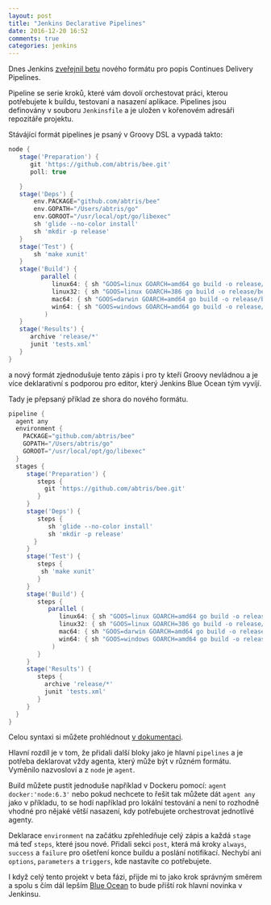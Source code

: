 ```yaml
---
layout: post
title: "Jenkins Declarative Pipelines"
date: 2016-12-20 16:52
comments: true
categories: jenkins
---
```


Dnes Jenkins [zveřejnil betu](https://jenkins.io/blog/2016/12/19/declarative-pipeline-beta/) nového formátu pro popis Continues Delivery Pipelines.

Pipeline se serie kroků, které vám dovolí orchestovat práci, kterou potřebujete k buildu, testovaní a nasazení aplikace. Pipelines jsou definovány v souboru `Jenkinsfile` a je uložen v
kořenovém adresáři repozitáře projektu.

<!-- more -->

Stávájící formát pipelines je psaný v Groovy DSL a vypadá takto:

```groovy
node {
   stage('Preparation') {
      git 'https://github.com/abtris/bee.git'
      poll: true

   }
   stage('Deps') {
       env.PACKAGE="github.com/abtris/bee"
       env.GOPATH="/Users/abtris/go"
       env.GOROOT="/usr/local/opt/go/libexec"
       sh 'glide --no-color install'
       sh 'mkdir -p release'
   }
   stage('Test') {
       sh 'make xunit'
   }
   stage('Build') {
         parallel (
            linux64: { sh "GOOS=linux GOARCH=amd64 go build -o release/bee-linux-amd64 ${PACKAGE}" },
            linux32: { sh "GOOS=linux GOARCH=386 go build -o release/bee-linux-386 ${PACKAGE}" },
            mac64: { sh "GOOS=darwin GOARCH=amd64 go build -o release/bee-darwin-amd64 ${PACKAGE}" },
            win64: { sh "GOOS=windows GOARCH=amd64 go build -o release/bee-windows-amd64 ${PACKAGE}" }
          )
   }
   stage('Results') {
      archive 'release/*'
      junit 'tests.xml'
   }
}
```

a nový formát zjednodušuje tento zápis i pro ty kteří Groovy nevládnou a je více deklarativní s podporou pro editor, který Jenkins Blue Ocean tým vyvíjí.

Tady je přepsaný příklad ze shora do nového formátu.

```groovy
pipeline {
  agent any
  environment {
    PACKAGE="github.com/abtris/bee"
    GOPATH="/Users/abtris/go"
    GOROOT="/usr/local/opt/go/libexec"
  }
  stages {
     stage('Preparation') {
        steps {
          git 'https://github.com/abtris/bee.git'
        }
     }
     stage('Deps') {
        steps {
           sh 'glide --no-color install'
           sh 'mkdir -p release'
       }
     }
     stage('Test') {
        steps {
         sh 'make xunit'
        }
     }
     stage('Build') {
        steps {
           parallel (
              linux64: { sh "GOOS=linux GOARCH=amd64 go build -o release/bee-linux-amd64 ${PACKAGE}" },
              linux32: { sh "GOOS=linux GOARCH=386 go build -o release/bee-linux-386 ${PACKAGE}" },
              mac64: { sh "GOOS=darwin GOARCH=amd64 go build -o release/bee-darwin-amd64 ${PACKAGE}" },
              win64: { sh "GOOS=windows GOARCH=amd64 go build -o release/bee-windows-amd64 ${PACKAGE}" }
            )
        }
     }
     stage('Results') {
        steps {
          archive 'release/*'
          junit 'tests.xml'
        }
     }
  }
}
```

Celou syntaxi si můžete prohlédnout [v dokumentaci](https://github.com/jenkinsci/pipeline-model-definition-plugin/blob/master/SYNTAX.md).

Hlavní rozdíl je v tom, že přidali další bloky jako je hlavní `pipelines` a je potřeba deklarovat vždy agenta, který může být v různém formátu. Vyměnilo nazvosloví a z `node` je `agent`.

Build můžete pustit jednoduše například v Dockeru pomocí: `agent docker:'node:6.3'` nebo pokud nechcete to řešit tak můžete dát `agent any` jako v příkladu, to se hodí například pro lokální testování a není to rozhodně vhodné pro nějaké větší nasazení, kdy potřebujete orchestrovat jednotlivé agenty.

Deklarace `environment` na začátku zpřehledňuje celý zápis a každá `stage` má teď `steps`, které jsou nové. Přidali sekci `post`, která má kroky `always`, `success` a `failure` pro ošetření konce buildu a poslání notifikací. Nechybí ani `options`, `parameters` a `triggers`, kde nastavíte co potřebujete.

I když celý tento projekt v beta fázi, přijde mi to jako krok správným směrem a spolu s čím dál lepším [Blue Ocean](https://jenkins.io/blog/2016/05/26/introducing-blue-ocean/) to bude příští rok hlavní novinka v Jenkinsu.
